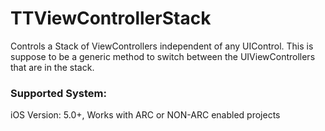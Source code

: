 TTViewControllerStack
=====================

Controls a Stack of ViewControllers independent of any UIControl.  This is suppose to be a generic method to switch between the UIViewControllers that are in the stack.

### Supported System:
iOS Version: 5.0+, Works with ARC or NON-ARC enabled projects

